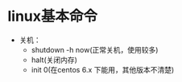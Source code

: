 # linux基本命令

- 关机：
  - shutdown -h now(正常关机，使用较多)
  - halt(关闭内存)
  - init 0(在centos 6.x 下能用，其他版本不清楚)

